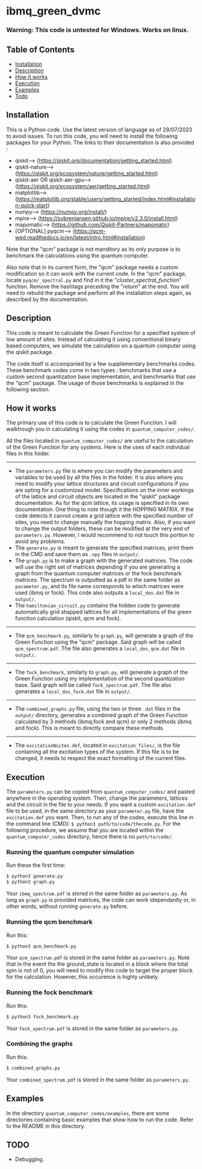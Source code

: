 # ibmq_green_dvmc

### Warning: This code is untested for Windows. Works on linux.

## Table of Contents
- [Installation](#installation)
- [Description](#description)
- [How it works](#how-it-works)
- [Execution](#execution)
- [Examples](#examples)
- [Todo](#todo)

## Installation
This is a Python code. Use the latest version of language as of 29/07/2023 to avoid issues.
To run this code, you will need to install the following packages for your Python. The links to their documentation is also provided :
- qiskit-->  (https://qiskit.org/documentation/getting_started.html)
- qiskit-nature--> (https://qiskit.org/ecosystem/nature/getting_started.html)
- qiskit-aer OR qiskit-aer-gpu-->(https://qiskit.org/ecosystem/aer/getting_started.html)
- matplotlib--> (https://matplotlib.org/stable/users/getting_started/index.html#installation-quick-start)
- numpy--> (https://numpy.org/install/)
- mpire--> (https://sybrenjansen.github.io/mpire/v2.3.0/install.html)
- mapomatic--> (https://github.com/Qiskit-Partners/mapomatic)
- [OPTIONAL] pyqcm-->  (https://qcm-wed.readthedocs.io/en/latest/intro.html#installation)

Note that the "qcm" package is not manditory as its only purpose is to benchmark the calculations using the quantum computer.

Also note that in its current form, the "qcm" package needs a custom modification so it can work with the current code. In the "qcm" package, locate `pyqcm/_spectral.py` and find in it the "*cluster_spectral_function*" function. Remove the hashtags preceding the "*return*" at the end. You will need to rebuild the package and perform all the installation steps again, as described by the documentation.

## Description
This code is meant to calculate the Green Function for a specified system of low amount of sites. Instead of calculating it using conventional binary based computers, we simulate the calculation on a quantum computer using the qiskit package. 

The code itself is accompanied by a few supplementary benchmarks codes. These benchmark codes come in two types : benchmarks that use a custom second quantization base implementation, and benchmarks that use the "qcm" package. The usage of those benchmarks is explained in the following section.

## How it works
The primary use of this code is to calculate the Green Function. I will walktrough you in calculating it using the codes in `quantum_computer_codes/`.

All the files located in `quantum_computer_codes/` are useful to the calculation of the Green Function for any systems. Here is the uses of each individual files in this folder.

---
- The `parameters.py` file is where you can modify the parameters and variables to be used by all the files in the folder. It is also where you need to modify your lattice structures and circuit configurations if you are opting for a customized model. Specifications on the inner workings of the lattice and circuit objects are located in the "qiskit" package documentation. As for the qcm lattice, its usage is specified in its own documentation. One thing to note though it the HOPPING MATRIX. If the code detects it cannot create a grid lattice with the specified number of sites, you need to change manually the hopping matrix. Also, if you want to change the output folders, these can be modified at the very end of `parameters.py`. However, I would recommend to not touch this portion to avoid any problems.
- The `generate.py` is meant to generate the specified matrices, print them in the CMD and save them as `.npy` files in `output/`.
- The `graph.py` is to make a graph with the generated matrices. The code will use the right set of matrices depending if you are generating a graph from the quantum computer matrices or the fock benchmark matrices. The spectrum is outputted as a pdf in the same folder as `parameter.py`, and its file name corresponds to which matrices were used (ibmq or fock). This code also outputs a `local_dos.dat` file in `output/`.
- The `hamiltonian_circuit.py` contains the hidden code to generate automatically grid shapped lattices for all implementations of the green function calculation (qiskit, qcm and fock).
---

- The `qcm_benchmark.py`, similarly to `graph.py`, will generate a graph of the Green Function using the "qcm" package. Said graph will be called `qcm_spectrum.pdf`. The file also generates a `local_dos_qcm.dat` file in `output/`. 

---

- The `fock_benchmark`, similarly to `graph.py`, will generate a graph of the Green Function using my implementation of the second quantization base. Said graph will be called `fock_spectrum.pdf`. The file also generates a `local_dos_fock.dat` file in `output/`. 


---

- The `combined_graphs.py` file, using the two or three `.dat` files in the `output/` directory, generates a combined graph of the Green Function calculated by 3 methods (ibmq,fock and qcm) or only 2 methods (ibmq and fock). This is meant to directly compare these methods.

---

- The `excitationNsites.def`, located in `excitation_files/`, is the file containing all the excitation types of the system. If this file is to be changed, it needs to respect the exact formatting of the current files.


## Execution

The `parameters.py` can be copied from `quantum_computer_codes/` and pasted anywhere in the operating system. Then, change the parameters, lattices and the circuit in the file to your needs. If you want a custom `excitation.def` file to be used, in the same directory as your `parameter.py` file, have the `excitation.def` you want. Then, to run any of the codes, execute this line in the command line (CMD): `$ python3 path/to/code/thecode.py`. For the following procedure, we assume that you are located within the `quantum_computer_codes` directory, hence there is no `path/to/code/`.

### Running the quantum computer simulation
Run these the first time:
```bash
$ python3 generate.py
$ python3 graph.py
```

Your `ibmq_spectrum.pdf` is stored in the same folder as `parameters.py`. As long as `graph.py` is provided matrices, the code can work idependantly or, in other words, without running `generate.py` before. 

### Running the qcm benchmark
Run this:
```bash
$ python3 qcm_benchmark.py
```

Your `qcm_spectrum.pdf` is stored in the same folder as `parameters.py`. Note that in the event the the ground_state is located in a block where the total spin is not of 0, you will need to modify this code to target the proper block for the calculation. However, this occurence is highly unlikely.

### Running the fock benchmark
Run this:
```bash
$ python3 fock_benchmark.py
```

Your `fock_spectrum.pdf` is stored in the same folder as `parameters.py`.

### Combining the graphs
Run this:
```bash
$ combined_graphs.py
```

Your `combined_spectrum.pdf` is stored in the same folder as `parameters.py`.


## Examples
In the directory `quantum_computer_codes/examples`, there are some directories containing basic examples that show how to run the code. Refer to the README in this directory.

## TODO
- Debugging.
